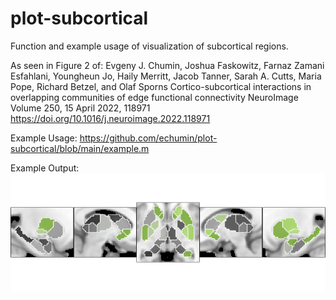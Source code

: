 # plot-subcortical
Function and example usage of visualization of subcortical regions.

As seen in Figure 2 of:
Evgeny J. Chumin, Joshua Faskowitz, Farnaz Zamani Esfahlani, Youngheun Jo, Haily Merritt, Jacob Tanner, Sarah A. Cutts, Maria Pope, Richard Betzel, and Olaf Sporns
Cortico-subcortical interactions in overlapping communities of edge functional connectivity
NeuroImage Volume 250, 15 April 2022, 118971 https://doi.org/10.1016/j.neuroimage.2022.118971

Example Usage: https://github.com/echumin/plot-subcortical/blob/main/example.m

Example Output:
![alt text](https://github.com/echumin/plot-subcortical/blob/main/example.png)
